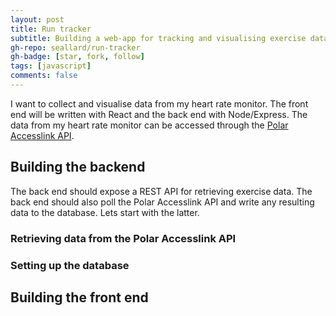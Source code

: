 ```yaml
---
layout: post
title: Run tracker
subtitle: Building a web-app for tracking and visualising exercise data.
gh-repo: seallard/run-tracker
gh-badge: [star, fork, follow]
tags: [javascript]
comments: false
---
```


I want to collect and visualise data from my heart rate monitor.
The front end will be written with React and the back end with Node/Express.
The data from my heart rate monitor can be accessed through the [Polar Accesslink API](https://www.polar.com/accesslink-api/#polar-accesslink-api).


## Building the backend
The back end should expose a REST API for retrieving exercise data.
The back end should also poll the Polar Accesslink API and write any resulting data to the database.
Lets start with the latter.


### Retrieving data from the Polar Accesslink API

### Setting up the database


## Building the front end
